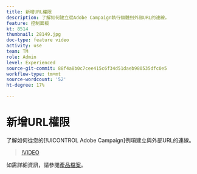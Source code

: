 ```yaml
---
title: 新增URL權限
description: 了解如何建立從Adobe Campaign執行個體到外部URL的連線。
feature: 控制面板
kt: 8514
thumbnail: 28149.jpg
doc-type: feature video
activity: use
team: TM
role: Admin
level: Experienced
source-git-commit: 88f4a8b0c7cee415c6f34d51daeb980535dfc0e5
workflow-type: tm+mt
source-wordcount: '52'
ht-degree: 17%

---
```


# 新增URL權限

了解如何從您的[!UICONTROL Adobe Campaign]例項建立與外部URL的連線。

>[!VIDEO](https://video.tv.adobe.com/v/28149?quality=12)

如需詳細資訊，請參閱[產品檔案](https://experienceleague.adobe.com/docs/control-panel/using/instances-settings/url-permissions.html?lang=zh-Hant)。
